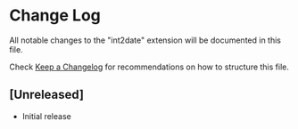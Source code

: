 # Change Log

All notable changes to the "int2date" extension will be documented in this file.

Check [Keep a Changelog](http://keepachangelog.com/) for recommendations on how to structure this file.

## [Unreleased]

- Initial release